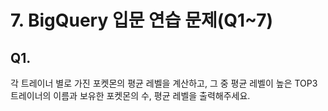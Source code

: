 # 7. BigQuery 입문 연습 문제(Q1~7)

## Q1.
각 트레이너 별로 가진 포켓몬의 평균 레벨을 계산하고, 그 중 평균 레벨이 높은 TOP3 트레이너의 이름과 보유한 포켓몬의 수, 평균 레벨을 출력해주세요.

